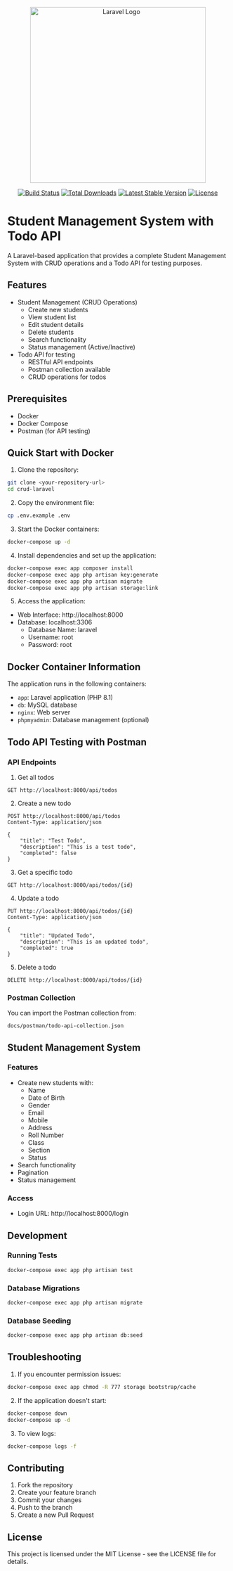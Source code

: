 <p align="center"><a href="https://laravel.com" target="_blank"><img src="https://raw.githubusercontent.com/laravel/art/master/logo-lockup/5%20SVG/2%20CMYK/1%20Full%20Color/laravel-logolockup-cmyk-red.svg" width="400" alt="Laravel Logo"></a></p>

<p align="center">
<a href="https://github.com/laravel/framework/actions"><img src="https://github.com/laravel/framework/workflows/tests/badge.svg" alt="Build Status"></a>
<a href="https://packagist.org/packages/laravel/framework"><img src="https://img.shields.io/packagist/dt/laravel/framework" alt="Total Downloads"></a>
<a href="https://packagist.org/packages/laravel/framework"><img src="https://img.shields.io/packagist/v/laravel/framework" alt="Latest Stable Version"></a>
<a href="https://packagist.org/packages/laravel/framework"><img src="https://img.shields.io/packagist/l/laravel/framework" alt="License"></a>
</p>

# Student Management System with Todo API

A Laravel-based application that provides a complete Student Management System with CRUD operations and a Todo API for testing purposes.

## Features

-   Student Management (CRUD Operations)
    -   Create new students
    -   View student list
    -   Edit student details
    -   Delete students
    -   Search functionality
    -   Status management (Active/Inactive)
-   Todo API for testing
    -   RESTful API endpoints
    -   Postman collection available
    -   CRUD operations for todos

## Prerequisites

-   Docker
-   Docker Compose
-   Postman (for API testing)

## Quick Start with Docker

1. Clone the repository:

```bash
git clone <your-repository-url>
cd crud-laravel
```

2. Copy the environment file:

```bash
cp .env.example .env
```

3. Start the Docker containers:

```bash
docker-compose up -d
```

4. Install dependencies and set up the application:

```bash
docker-compose exec app composer install
docker-compose exec app php artisan key:generate
docker-compose exec app php artisan migrate
docker-compose exec app php artisan storage:link
```

5. Access the application:

-   Web Interface: http://localhost:8000
-   Database: localhost:3306
    -   Database Name: laravel
    -   Username: root
    -   Password: root

## Docker Container Information

The application runs in the following containers:

-   `app`: Laravel application (PHP 8.1)
-   `db`: MySQL database
-   `nginx`: Web server
-   `phpmyadmin`: Database management (optional)

## Todo API Testing with Postman

### API Endpoints

1. Get all todos

```
GET http://localhost:8000/api/todos
```

2. Create a new todo

```
POST http://localhost:8000/api/todos
Content-Type: application/json

{
    "title": "Test Todo",
    "description": "This is a test todo",
    "completed": false
}
```

3. Get a specific todo

```
GET http://localhost:8000/api/todos/{id}
```

4. Update a todo

```
PUT http://localhost:8000/api/todos/{id}
Content-Type: application/json

{
    "title": "Updated Todo",
    "description": "This is an updated todo",
    "completed": true
}
```

5. Delete a todo

```
DELETE http://localhost:8000/api/todos/{id}
```

### Postman Collection

You can import the Postman collection from:

```
docs/postman/todo-api-collection.json
```

## Student Management System

### Features

-   Create new students with:
    -   Name
    -   Date of Birth
    -   Gender
    -   Email
    -   Mobile
    -   Address
    -   Roll Number
    -   Class
    -   Section
    -   Status
-   Search functionality
-   Pagination
-   Status management

### Access

-   Login URL: http://localhost:8000/login   

## Development

### Running Tests

```bash
docker-compose exec app php artisan test
```

### Database Migrations

```bash
docker-compose exec app php artisan migrate
```

### Database Seeding

```bash
docker-compose exec app php artisan db:seed
```

## Troubleshooting

1. If you encounter permission issues:

```bash
docker-compose exec app chmod -R 777 storage bootstrap/cache
```

2. If the application doesn't start:

```bash
docker-compose down
docker-compose up -d
```

3. To view logs:

```bash
docker-compose logs -f
```

## Contributing

1. Fork the repository
2. Create your feature branch
3. Commit your changes
4. Push to the branch
5. Create a new Pull Request

## License

This project is licensed under the MIT License - see the LICENSE file for details.
